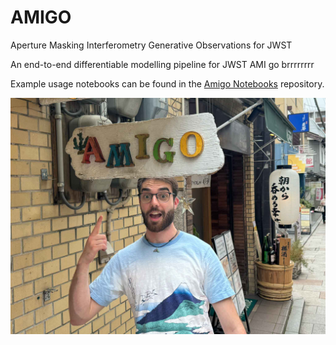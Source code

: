 # AMIGO

Aperture Masking Interferometry Generative Observations for JWST

An end-to-end differentiable modelling pipeline for JWST AMI go brrrrrrrr

Example usage notebooks can be found in the [Amigo Notebooks](https://github.com/LouisDesdoigts/amigo_notebooks) repository.

![AMIGO](media/max.jpg)